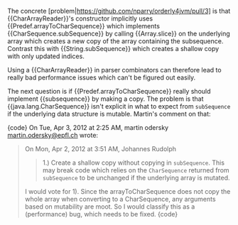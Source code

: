 The concrete [problem|https://github.com/nparry/orderly4jvm/pull/3] is that {{CharArrayReader}}'s constructor implicitly uses {{Predef.arrayToCharSequence}} which implements {{CharSequence.subSequence}} by calling {{Array.slice}} on the underlying array which creates a new copy of the array containing the subsequence. Contrast this with {{String.subSequence}} which creates a shallow copy with only updated indices.

Using a {{CharArrayReader}} in parser combinators can therefore lead to really bad performance issues which can't be figured out easily.

The next question is if {{Predef.arrayToCharSequence}} really should implement {{subsequence}} by making a copy. The problem is that {{java.lang.CharSequence}} isn't explicit in what to expect from ``subSequence`` if the underlying data structure is mutable.
Martin's comment on that:

{code}
On Tue, Apr 3, 2012 at 2:25 AM, martin odersky <martin.odersky@epfl.ch> wrote:
> On Mon, Apr 2, 2012 at 3:51 AM, Johannes Rudolph
>> 1.) Create a shallow copy without copying in `subSequence`. This may
>> break code which relies on the `CharSequence` returned from
>> `subSequence` to be unchanged if the underlying array is mutated.
>
> I would vote for 1). Since the arrayToCharSequence does not copy the whole
> array when converting to a CharSequence, any arguments based on mutability
> are moot. So I would classify this as a (performance) bug, which needs to be
> fixed.
{code}
